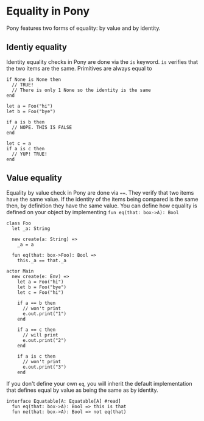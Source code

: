# Equality in Pony

Pony features two forms of equality: by value and by identity. 

## Identiy equality

Identity equality checks in Pony are done via the `is` keyword. `is` verifies that the two items are the same. Primitives are always equal to 

```pony
if None is None then
  // TRUE!
  // There is only 1 None so the identity is the same
end

let a = Foo("hi")
let b = Foo("bye")

if a is b then
  // NOPE. THIS IS FALSE
end

let c = a
if a is c then
  // YUP! TRUE!
end
```

## Value equality

Equality by value check in Pony are done via `==`. They verify that two items have the same value. If the identity of the items being compared is the same then, by definition they have the same value. You can define how equality is defined on your object by implementing `fun eq(that: box->A): Bool`

```pony
class Foo
  let _a: String

  new create(a: String) =>
    _a = a

  fun eq(that: box->Foo): Bool =>
    this._a == that._a

actor Main
  new create(e: Env) =>
    let a = Foo("hi")
    let b = Foo("bye")
    let c = Foo("hi")

    if a == b then
      // won't print
      e.out.print("1")
    end

    if a == c then
      // will print
      e.out.print("2")
    end

    if a is c then
      // won't print
      e.out.print("3")
    end
```

If you don't define your own `eq`, you will inherit the default implementation that defines equal by value as being the same as by identity.

```pony
interface Equatable[A: Equatable[A] #read]
  fun eq(that: box->A): Bool => this is that
  fun ne(that: box->A): Bool => not eq(that)
```

